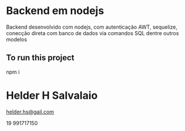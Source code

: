 # Backend em nodejs
Backend desenvolvido com nodejs, com autenticação AWT, sequelize, conecção direta com banco de dados via comandos SQL dentre outros modelos

## To run this project

npm i


# Helder H Salvalaio

helder.hs@gail.com

19 991717150
